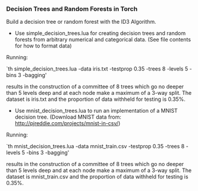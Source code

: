 ### Decision Trees and Random Forests in Torch
Build a decision tree or random forest with the ID3 Algorithm.
- Use simple_decision_trees.lua for creating decision trees and random forests from arbitrary numerical and categorical data. (See file contents for how to format data)

Running:

  `th simple_decision_trees.lua -data iris.txt -testprop 0.35 -trees 8 -levels 5 -bins 3 -bagging'
  
results in the construction of a committee of 8 trees which go no deeper than 5 levels deep and at each node make a maximum of a 3-way split. The dataset is iris.txt and the proportion of data withheld for testing is 0.35%.

- Use mnist_decision_trees.lua to run an implementation of a MNIST decision tree. (Download MNIST data from: http://pjreddie.com/projects/mnist-in-csv/)

Running:

`th mnist_decision_trees.lua -data mnist_train.csv -testprop 0.35 -trees 8 -levels 5 -bins 3 -bagging'

results in the construction of a committee of 8 trees which go no deeper than 5 levels deep and at each node make a maximum of a 3-way split. The dataset is mnist_train.csv and the proportion of data withheld for testing is 0.35%.
